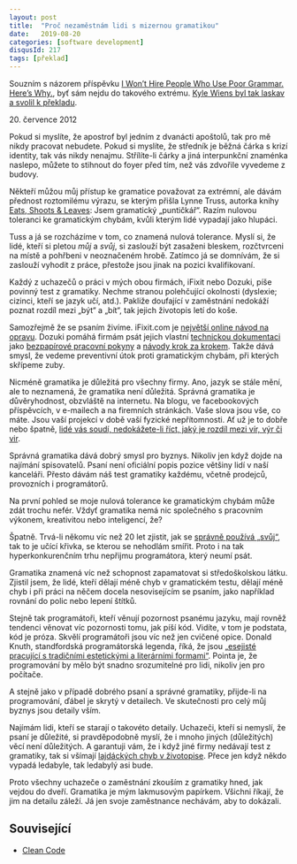 ```yaml
---
layout: post
title:  "Proč nezaměstnám lidi s mizernou gramatikou"
date:   2019-08-20
categories: [software development]
disqusId: 217
tags: [překlad]
---
```


Souzním s názorem příspěvku [I Won’t Hire People Who Use Poor Grammar. Here’s Why.](https://hbr.org/2012/07/i-wont-hire-people-who-use-poo), byť sám nejdu do takového extrému. [Kyle Wiens byl tak laskav a svolil k překladu](https://twitter.com/kwiens/status/1160925332251140097). 

20\. července 2012

Pokud si myslíte, že apostrof byl jedním z dvanácti apoštolů, tak pro mě nikdy pracovat nebudete. Pokud si myslíte, že středník je běžná čárka s krizí identity, tak vás nikdy nenajmu. Střílíte-li čárky a jiná interpunkční znaménka naslepo, můžete to stihnout do foyer před tím, než vás zdvořile vyvedeme z budovy.

<!--more--> 

Někteří můžou můj přístup ke gramatice považovat za extrémní, ale dávám přednost roztomilému výrazu, se kterým přišla Lynne Truss, autorka knihy [Eats, Shoots & Leaves](http://www.lynnetruss.com/pages/content/index.asp?PageID=8): Jsem gramatický „puntičkář“. Razím nulovou toleranci ke gramatickým chybám, kvůli kterým lidé vypadají jako hlupáci.

Tuss a já se rozcházíme v tom, co znamená nulová tolerance. Myslí si, že lidé, kteří si pletou _můj_ a _svůj_, si zaslouží být zasaženi bleskem, rozčtvrceni na místě a pohřbeni v neoznačeném hrobě. Zatímco já se domnívám, že si zaslouží vyhodit z práce, přestože jsou jinak na pozici kvalifikovaní.

Každý z uchazečů o práci v mých obou firmách, iFixit nebo Dozuki, píše povinný test z gramatiky. Nechme stranou polehčující okolnosti (dyslexie; cizinci, kteří se jazyk učí, atd.). Pakliže doufající v zaměstnání nedokáží poznat rozdíl mezi „být“ a „bít“, tak jejich životopis letí do koše. 

Samozřejmě že se psaním živíme. iFixit.com je [největší online návod na opravu](http://www.ifixit.com/). Dozuki pomáhá firmám psát jejich vlastní [technickou dokumentaci](http://www.dozuki.com/) jako [bezpapírové pracovní pokyny](http://www.dozuki.com/Sales/Industry/work-instructions) a [návody krok za krokem](http://www.dozuki.com/Sales/Industry/product-support). Takže dává smysl, že vedeme preventivní útok proti gramatickým chybám, při kterých skřípeme zuby. 

Nicméně gramatika je důležitá pro všechny firmy. Ano, jazyk se stále mění, ale to neznamená, že gramatika není důležitá. Správná gramatika je důvěryhodnost, obzvláště na internetu. Na blogu, ve facebookových příspěvcích, v e-mailech a na firemních stránkách. Vaše slova jsou vše, co máte. Jsou vaší projekcí v době vaší fyzické nepřítomnosti. Ať už je to dobře nebo špatně, [lidé vás soudí, nedokážete-li říct, jaký je rozdíl mezi vír, výr či vir](http://www.lamebook.com/tip-top-type-14/ttt1-7/).

Správná gramatika dává dobrý smysl pro byznys. Nikoliv jen když dojde na najímání spisovatelů. Psaní není oficiální popis pozice většiny lidí v naší kanceláři. Přesto dávám náš test gramatiky každému, včetně prodejců, provozních i programátorů.

Na první pohled se moje nulová tolerance ke gramatickým chybám může zdát trochu nefér. Vždyť gramatika nemá nic společného s pracovním výkonem, kreativitou nebo inteligencí, že?
 
Špatně. Trvá-li někomu víc než 20 let zjistit, jak se [správně používá „svůj“](http://news.bbc.co.uk/2/hi/uk_news/150458.stm), tak to je učící křivka, se kterou se nehodlám smířit. Proto i na tak hyperkonkurenčním trhu nepřijmu programátora, který neumí psát. 
 
Gramatika znamená víc než schopnost zapamatovat si středoškolskou látku. Zjistil jsem, že lidé, kteří dělají méně chyb v gramatickém testu, dělají méně chyb i při práci na něčem docela nesovisejícím se psaním, jako například rovnání do polic nebo lepení štítků.

Stejně tak programátoři, kteří věnují pozornost psanému jazyku, mají rovněž tendenci věnovat víc pozornosti tomu, jak píší kód. Vidíte, v tom je podstata, kód je próza. Skvělí programátoři jsou víc než jen cvičené opice. Donald Knuth, standfordská programátorská legenda, říká, že jsou [„esejisté pracující s tradičními estetickými a literárními formami“](http://www.amazon.com/Selected-Computer-Science-Language-Information/dp/1881526917?ie=UTF8&tag=thstsst-20&linkCode=as2&camp=1789&creative=390957). Pointa je, že programování by mělo být snadno srozumitelné pro lidi, nikoliv jen pro počítače.

A stejně jako v případě dobrého psaní a správné gramatiky, přijde-li na programování, ďábel je skrytý v detailech. Ve skutečnosti pro celý můj byznys jsou detaily vším.

Najímám lidi, kteří se starají o takovéto detaily. Uchazeči, kteří si nemyslí, že psaní je důležité, si pravděpodobně myslí, že i mnoho jiných (důležitých) věcí není důležitých. A garantuji vám, že i když jiné firmy nedávají test z gramatiky, tak si všímají [lajdáckých chyb v životopise](http://www.cbsnews.com/8301-505125_162-57420746/why-sloppiness-is-killing-your-job-search/?tag=cbsnewsMainColumnArea). Přece jen když někdo vypadá ledabyle, tak ledabylý asi bude. 

Proto všechny uchazeče o zaměstnání zkouším z gramatiky hned, jak vejdou do dveří. Gramatika je mým lakmusovým papírkem. Všichni říkají, že jim na detailu záleží. Já jen svoje zaměstnance nechávám, aby to dokázali.

## Související

* [Clean Code](https://blog.zvestov.cz/software%20development/2016/07/28/clean-code.html)